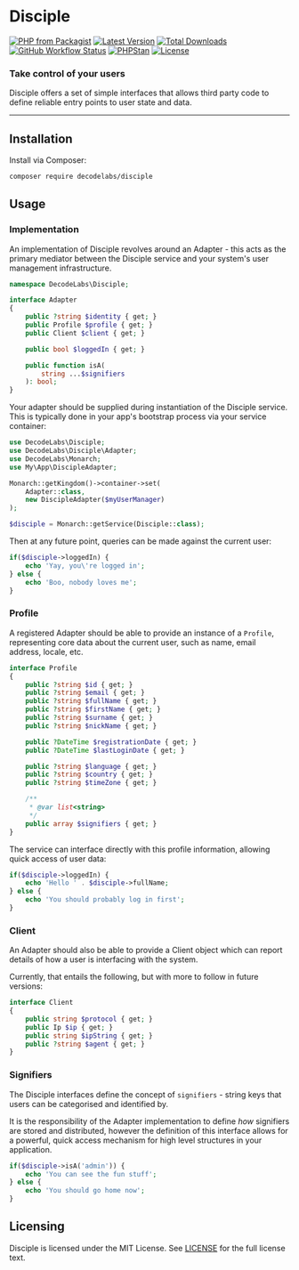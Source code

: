 # Disciple

[![PHP from Packagist](https://img.shields.io/packagist/php-v/decodelabs/disciple?style=flat)](https://packagist.org/packages/decodelabs/disciple)
[![Latest Version](https://img.shields.io/packagist/v/decodelabs/disciple.svg?style=flat)](https://packagist.org/packages/decodelabs/disciple)
[![Total Downloads](https://img.shields.io/packagist/dt/decodelabs/disciple.svg?style=flat)](https://packagist.org/packages/decodelabs/disciple)
[![GitHub Workflow Status](https://img.shields.io/github/actions/workflow/status/decodelabs/disciple/integrate.yml?branch=develop)](https://github.com/decodelabs/disciple/actions/workflows/integrate.yml)
[![PHPStan](https://img.shields.io/badge/PHPStan-enabled-44CC11.svg?longCache=true&style=flat)](https://github.com/phpstan/phpstan)
[![License](https://img.shields.io/packagist/l/decodelabs/disciple?style=flat)](https://packagist.org/packages/decodelabs/disciple)

### Take control of your users

Disciple offers a set of simple interfaces that allows third party code to define reliable entry points to user state and data.

---

## Installation

Install via Composer:

```bash
composer require decodelabs/disciple
```

## Usage

### Implementation

An implementation of Disciple revolves around an Adapter - this acts as the primary mediator between the Disciple service and your system's user management infrastructure.

```php
namespace DecodeLabs\Disciple;

interface Adapter
{
    public ?string $identity { get; }
    public Profile $profile { get; }
    public Client $client { get; }

    public bool $loggedIn { get; }

    public function isA(
        string ...$signifiers
    ): bool;
}
```

Your adapter should be supplied during instantiation of the Disciple service. This is typically done in your app's bootstrap process via your service container:

```php
use DecodeLabs\Disciple;
use DecodeLabs\Disciple\Adapter;
use DecodeLabs\Monarch;
use My\App\DiscipleAdapter;

Monarch::getKingdom()->container->set(
    Adapter::class,
    new DiscipleAdapter($myUserManager)
);

$disciple = Monarch::getService(Disciple::class);
```

Then at any future point, queries can be made against the current user:

```php
if($disciple->loggedIn) {
    echo 'Yay, you\'re logged in';
} else {
    echo 'Boo, nobody loves me';
}
```


### Profile

A registered Adapter should be able to provide an instance of a <code>Profile</code>, representing core data about the current user, such as name, email address, locale, etc.

```php
interface Profile
{
    public ?string $id { get; }
    public ?string $email { get; }
    public ?string $fullName { get; }
    public ?string $firstName { get; }
    public ?string $surname { get; }
    public ?string $nickName { get; }

    public ?DateTime $registrationDate { get; }
    public ?DateTime $lastLoginDate { get; }

    public ?string $language { get; }
    public ?string $country { get; }
    public ?string $timeZone { get; }

    /**
     * @var list<string>
     */
    public array $signifiers { get; }
}
```

The service can interface directly with this profile information, allowing quick access of user data:

```php
if($disciple->loggedIn) {
    echo 'Hello ' . $disciple->fullName;
} else {
    echo 'You should probably log in first';
}
```


### Client

An Adapter should also be able to provide a Client object which can report details of how a user is interfacing with the system.

Currently, that entails the following, but with more to follow in future versions:

```php
interface Client
{
    public string $protocol { get; }
    public Ip $ip { get; }
    public string $ipString { get; }
    public ?string $agent { get; }
}
```


### Signifiers

The Disciple interfaces define the concept of <code>signifiers</code> - string keys that users can be categorised and identified by.

It is the responsibility of the Adapter implementation to define _how_ signifiers are stored and distributed, however the definition of this interface allows for a powerful, quick access mechanism for high level structures in your application.

```php
if($disciple->isA('admin')) {
    echo 'You can see the fun stuff';
} else {
    echo 'You should go home now';
}
```



## Licensing
Disciple is licensed under the MIT License. See [LICENSE](./LICENSE) for the full license text.
